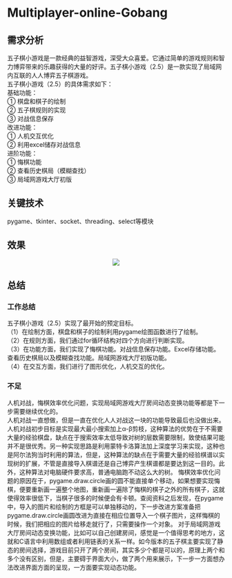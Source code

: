 # Multiplayer-online-Gobang
## 需求分析
五子棋小游戏是一款经典的益智游戏，深受大众喜爱。它通过简单的游戏规则和智力博弈带来的乐趣获得的大量的好评。五子棋小游戏（2.5）是一款实现了局域网内互联的人人博弈五子棋游戏。  
五子棋小游戏（2.5）的具体需求如下：  
基础功能：  
①	棋盘和棋子的绘制  
②	五子棋规则的实现  
③	对战信息保存  
改进功能：  
①	人机交互优化  
②	利用excel储存对战信息  
进阶功能：  
①	悔棋功能  
②	查看历史棋局（模糊查找）  
③	局域网游戏大厅初版  
## 关键技术
pygame、tkinter、socket、threading、select等模块
## 效果
<div align=center><img src = "https://s4.ax1x.com/2022/03/01/b116AO.png"></div>
  
## 总结
### 工作总结
五子棋小游戏（2.5）实现了最开始的预定目标。  
（1）在绘制方面，棋盘和棋子的绘制利用pygame绘图函数进行了绘制。  
（2）在规则方面，我们通过for循环结构对四个方向进行判断实现。  
（3）在功能方面，我们实现了悔棋功能。对战信息保存功能。Excel存储功能。查看历史棋局以及模糊查找功能。局域网游戏大厅初版功能。  
（4）在交互方面，我们进行了图形优化，人机交互的优化。  
### 不足
人机对战，悔棋效率优化问题，实现局域网游戏大厅房间动态变换功能等都是下一步需要继续优化的。  
人机对战一直想做，但是一直在优化人人对战这一块的功能导致最后也没做出来。人机对战初步目标是实现最大最小搜索加上α-β剪枝，这种算法的优势在于不需要大量的经验棋盘，缺点在于搜索效率太低导致对树的层数需要限制，致使结果可能并不是很优秀。另一种实现思路是利用蒙特卡洛算法加上深度学习来实现，这种也是阿尔法狗当时利用的算法，但是，这种算法的缺点在于需要大量的经验棋谱以实现树的扩展，不管是直接导入棋谱还是自己博弈产生棋谱都是要达到这一目的。此外，这种算法对电脑硬件要求高，普通电脑跑不动这么大的树。
悔棋效率优化问题的原因在于，pygame.draw.circle画的圆不能直接单个移动，如果想要实现悔棋，便要重新画一遍整个地图，重新画一遍除了悔棋的棋子之外的所有棋子，这就使得效率很低下，当棋子很多的时候便会有卡顿。查阅资料之后发现，在pygame中，导入的图片和绘制的方框是可以单独移动的，下一步改进方案准备把pygame.draw.circle画圆改进为直接在相应位置导入一个棋子图片，这样悔棋的时候，我们把相应的图片给移走就行了，只需要操作一个对象。
对于局域网游戏大厅房间动态变换功能，比如可以自己创建房间，感觉是一个值得思考的地方，这就和C语言中利用数组或者利用链表的关系一样。如今版本的五子棋主要实现了静态的房间选择，游戏目前只开了两个房间，其实多少个都是可以的，原理上两个和多个没有区别，但是，主要碍于界面大小，做了两个用来展示，下一步一方面想办法改进界面方面的呈现，一方面要实现动态功能。

